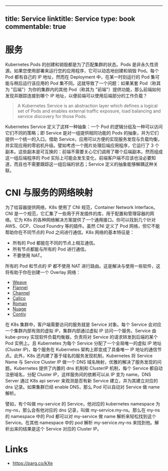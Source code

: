 
---
title: Service
linktitle: Service
type: book
commentable: true
---

# 服务

Kubernetes Pods 的创建和销毁都是为了匹配集群的状态。Pods 是非永久性资源。如果您使用部署来运行您的应用程序，它可以动态地创建和销毁 Pod。每个 Pod 都有自己的 IP 地址，然而在 Deployment 中，在某一时刻运行的 Pod 集可能与稍后运行该应用的 Pod 集不同。这就导致了一个问题：如果某套 Pod（称其为 "后端"）为你的集群内的其他 Pod（称其为 "前端"）提供功能，那么前端如何发现并跟踪连接到哪个 IP 地址，以便前端可以使用后端部分的工作负载？

> A Kubernetes Service is an abstraction layer which defines a logical set of Pods and enables external traffic exposure, load balancing and service discovery for those Pods.

Kubernetes Service 定义了这样一种抽象：一个 Pod 的逻辑分组及一种可以访问它们不同的策略；即 Service 是对一组提供相同功能的 Pods 的抽象，并为它们提供一个统一的入口。借助 Service，应用可以方便的实现服务发现与负载均衡，并实现应用的零宕机升级。譬如考虑一个图片处理后端应用程序，它运行了 3 个副本。这些副本是可互换的：前端不需要关心它们调用了哪个后端副本。然而组成这一组后端程序的 Pod 实际上可能会发生变化，前端客户端不应该也没必要知道，而且也不需要跟踪这一组后端的状态；Service 定义的抽象能够解耦这种关联。

# CNI 与服务的网络映射

为了给容器提供网络，K8s 使用了 CNI 规范，Container Network Interface。CNI 是一个规范，它汇集了一些用于开发插件的库，用于配置和管理容器的网络。它为 K8s 的各种网络解决方案提供了一个通用接口。你可以找到几个针对 AWS、GCP、Cloud Foundry 等的插件。虽然 CNI 定义了 Pod 网络，但它不能帮助你在不同节点的 Pod 之间进行通信。K8s 网络的基本特征是：

- 所有的 Pod 都能在不同的节点上相互通信。
- 所有节点都能与所有的 Pod 进行通信。
- 不要使用 NAT。

所有的 Pod 和节点的 IP 都不使用 NAT 进行路由。这是解决与使用一些软件，这将有助于你在创建一个 Overlay 网络：

- [Weave](https://www.weave.works/docs/net/latest/kube-addon/)
- [Flannel](https://github.com/coreos/flannel/blob/master/Documentation/kubernetes.md)
- [Channel](https://github.com/tigera/canal/tree/master/k8s-install)
- [Calico](https://docs.projectcalico.org/latest/introduction/)
- [Roman](http://romana.io/)
- [Nuage](https://github.com/nuagenetworks/nuage-kubernetes/blob/v5.1.1-1/docs/kubernetes-1-installation.rst)
- [Contiv](http://contiv.github.io/)

在 K8s 集群中，客户端需要访问的服务就是 Service 对象。每个 Service 会对应一个集群内部有效的虚拟 IP，集群内部通过虚拟 IP 访问一个服务。Service 由 kube-proxy 实现软件负载均衡器，负责将对 Service 的请求转发到后端的某个 Pod 实例上。且 Kubernetes 为每个 Service 分配了一个全局唯一的虚拟 IP 地址(Cluster IP)，每个服务在 Kubernetes 架构上即变成了具备唯一 IP 地址的通信节点。此外，K8s 还内建了基于域名的服务发现机制，Kubernetes 将 Service Name 与 Service Cluster IP 做一个 DNS 域名映射，优雅的解决了服务发现的问题。Kubernetes 提供了内置的 dns 机制和 ClusterIP 机制，每个 Service 都自动注册域名，分配 Cluster IP，这样服务间的依赖可以从 IP 变为 name。DNS Server 通过 K8s api server 来观测是否有新 Service 建立，并为其建立对应的 dns 记录。如果集群已经 enable DNS，那么 Pod 可以自动对 Service 做 name 解析。

譬如，有个叫做 my-service 的 Service，他对应的 kubernetes namespace 为 my-ns，那么会有他对应的 dns 记录，叫做 my-service.my-ns。那么在 my-ns 的 namespace 中的 Pod 都可以对 my-service 做 name 解析来轻松找到这个 Service。在其他 namespace 中的 pod 解析 my-service.my-ns 来找到他。解析出来的结果是这个 Service 对应的 Cluster IP。

# Links

- https://parg.co/kXe

    
